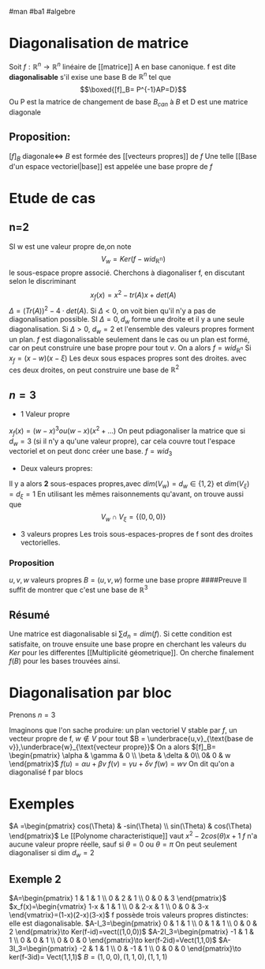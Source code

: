 #man #ba1 #algebre
# Diagonalisation de matrice 
Soit $f:\mathbb{R}^n\to \mathbb{R}^n$ linéaire de [[matrice]] A en base canonique.
f est dite __diagonalisable__ s'il exise une base B de $\mathbb{R}^n$ tel que
$$\boxed{[f]_B= P^{-1}AP=D}$$
Ou P est la matrice de changement de base $B_{can}$ à $B$ et D est une matrice diagonale
## Proposition:
$[f]_B \text{ diagonale}\Leftrightarrow$ $B$ est formée des [[vecteurs propres]] de $f$
Une telle [[Base d'un espace vectoriel|base]] est appelée une base propre de $f$
# Etude de cas
## n=2
SI w est une valeur propre de,on note
$$V_w= Ker(f-wid_{\mathbb{R^n}})$$
le sous-espace propre associé. Cherchons à diagonaliser f, en discutant selon le discriminant
$$x_f(x)=x^2-tr(A)x+det(A)$$
$\Delta = (Tr(A))^2-4\cdot det(A)$. Si $\Delta < 0$, on voit bien qu'il n'y a pas de diagonalisation possible.
SI $\Delta=0,d_w$ forme une droite et il y a une seule diagonalisation.
Si $\Delta>0$, $d_w=2$ et l'ensemble des valeurs propres forment un plan.
$f$ est diagonalissable seulement dans le cas ou un plan est formé, car on peut construire une base propre pour tout $v$.
On a alors $f = wid_{\mathbb{R}^n}$
Si $x_f=(x-w)(x-\xi)$
Les deux sous espaces propres sont des droites.
avec ces deux droites, on peut construire une base de $\mathbb{R}^2$
## $n= 3$
- $1$ Valeur propre

$x_f(x)=(w-x)^3 ou (w-x)(x^2+...)$
On peut pdiagonaliser la matrice que si $d_w = 3$ (si il n'y a qu'une valeur propre), car cela couvre tout l'espace vectoriel et on peut donc créer une base.
$f = wid_3$
- Deux valeurs propres:

Il y a alors __2__ sous-espaces propres,avec
$dim(V_w)=d_w\in\lbrace1,2\rbrace$
et $dim(V_{\xi})=d_{\xi}=1$
En utilisant les mêmes raisonnements qu'avant, on trouve aussi que
$$V_w\cap V_{\xi}=\lbrace(0,0,0) \rbrace$$
- 3 valeurs propres
Les trois sous-espaces-propres de f sont des droites vectorielles.
### Proposition
$u,v,w$ valeurs propres
$B=(u,v,w)$ forme une base propre
####Preuve
Il suffit de montrer que c'est une base de $\mathbb{R}^3$
## Résumé
Une matrice est diagonalisable si
$\sum d_n=dim(f)$.
Si cette condition est satisfaite, on trouve ensuite une base propre en cherchant les valeurs du $Ker$ pour les differentes [[Multiplicité géometrique]].
On cherche finalement $f(B)$ pour les bases trouvées ainsi.
# Diagonalisation par bloc
Prenons $n=3$

Imaginons que l'on sache produire:
un plan vectoriel V stable par $f$, un vecteur propre de f, $w\notin V$
pour tout $B = \underbrace{u,v}_{\text{base de v}},\underbrace{w}_{\text{vecteur propre}}$
On a alors $[f]_B= \begin{pmatrix}
\alpha & \gamma & 0 \\
\beta & \delta &  0\\
 0& 0 & w
\end{pmatrix}$
$f(u)=\alpha u+\beta v$
$f(v)= \gamma u + \delta v$
$f(w)=wv$
On dit qu'on a diagonalisé f par blocs
# Exemples
$A =\begin{pmatrix}
cos(\Theta) & -sin(\Theta) \\
sin(\Theta) & cos(\Theta)
\end{pmatrix}$
Le [[Polynome characteristique]] vaut
$x^2-2cos(\theta)x+1$
$f$ n'a aucune valeur propre réelle, sauf si $\theta = 0$ ou $\theta= \pi$
On peut seulement diagonaliser si dim $d_w=2$
## Exemple 2
$A=\begin{pmatrix}
1 & 1 & 1 \\
0 & 2 & 1 \\
0 & 0 & 3
\end{pmatrix}$
$x_f(x)=\begin{vmatrix}
1-x & 1 & 1 \\
0 & 2-x & 1 \\
0 & 0 & 3-x
\end{vmatrix}=(1-x)(2-x)(3-x)$
f possède trois valeurs propres distinctes: elle est diagonalisable.
$A-I_3=\begin{pmatrix}
0 & 1 & 1 \\
0 & 1 & 1 \\
0 & 0 & 2
\end{pmatrix}\to Ker(f-id)=vect((1,0,0))$
$A-2I_3=\begin{pmatrix}
-1 & 1 & 1 \\
0 & 0 & 1 \\
0 & 0 & 0
\end{pmatrix}\to ker(f-2id)=Vect(1,1,0)$
$A-3I_3=\begin{pmatrix}
-2 & 1 & 1 \\
0 & -1 & 1 \\
0 & 0 & 0
\end{pmatrix}\to ker(f-3id)= Vect(1,1,1)$
$B=(1,0,0),(1,1,0),(1,1,1)$